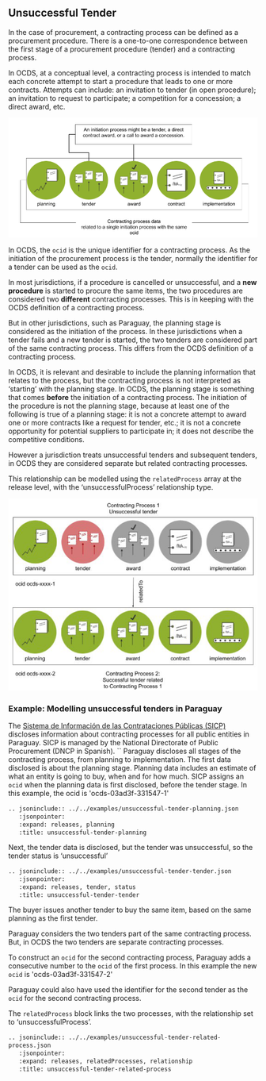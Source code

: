 ## Unsuccessful Tender

In the case of procurement, a contracting process can be defined as a procurement procedure. There is a one-to-one correspondence between the first stage of a procurement procedure (tender) and a contracting process. 

In OCDS, at a conceptual level, a contracting process is intended to match each concrete attempt to start a procedure that leads to one or more contracts. Attempts can include: an invitation to tender (in open procedure); an invitation to request to participate; a competition for a concession; a direct award, etc.

![Contracting Process](../../_static/png/contracting_process.png)

In OCDS, the `ocid` is the unique identifier for a contracting process. As the initiation of the procurement process is the tender, normally the identifier for a tender can be used as the `ocid`.

In most jurisdictions, if a procedure is cancelled or unsuccessful, and a **new procedure** is started to procure the same items, the two procedures are considered two **different** contracting processes. This is in keeping with the OCDS definition of a contracting process.

But in other jurisdictions, such as Paraguay, the planning stage is considered as the initiation of the process. In these jurisdictions when a tender fails and a new tender is started, the two tenders are considered part of the same contracting process. This differs from the OCDS definition of a contracting process.

In OCDS, it is relevant and desirable to include the planning information that relates to the process, but the contracting process is not interpreted as ‘starting’ with the planning stage. In OCDS, the planning stage is something that comes **before** the initiation of a contracting process. The initiation of the procedure is not the planning stage, because at least one of the following is true of a planning stage: it is not a concrete attempt to award one or more contracts like a request for tender, etc.; it is not a concrete opportunity for potential suppliers to participate in; it does not describe the competitive conditions.

However a jurisdiction treats unsuccessful tenders and subsequent tenders, in OCDS they are considered separate but related contracting processes. 

This relationship can be modelled using the `relatedProcess` array at the release level, with the ‘unsuccessfulProcess’ relationship type.  

![Unsuccessful Tender](../../_static/png/unsuccessful-tender.png)

### Example: Modelling unsuccessful tenders in Paraguay

The [Sistema de Información de las Contrataciones Públicas (SICP)](https://contrataciones.gov.py/) discloses information about contracting processes for all public entities in Paraguay. SICP is managed by the National Directorate of Public Procurement (DNCP in Spanish).
``
Paraguay discloses all stages of the contracting process, from planning to implementation. The first data disclosed is about the planning stage. Planning data includes an estimate of what an entity is going to buy, when and for how much. SICP assigns an `ocid` when the planning data is first disclosed, before the tender stage. In this example, the ocid is 'ocds-03ad3f-331547-1'

```eval_rst
.. jsoninclude:: ../../examples/unsuccessful-tender-planning.json
   :jsonpointer: 
   :expand: releases, planning
   :title: unsuccessful-tender-planning

```

Next, the tender data is disclosed, but the tender was unsuccessful, so the tender status is ‘unsuccessful’ 

```eval_rst
.. jsoninclude:: ../../examples/unsuccessful-tender-tender.json
   :jsonpointer: 
   :expand: releases, tender, status
   :title: unsuccessful-tender-tender

```

The buyer issues another tender to buy the same item, based on the same planning as the first tender.

Paraguay considers the two tenders part of the same contracting process. But, in OCDS the two tenders are separate contracting processes.

To construct an `ocid` for the second contracting process, Paraguay adds a consecutive number to the `ocid` of the first process. In this example the new `ocid` is 'ocds-03ad3f-331547-2'

Paraguay could also have used the identifier for the second tender as the `ocid` for the second contracting process.

The `relatedProcess` block links the two processes, with the relationship set to ‘unsuccessfulProcess’.

```eval_rst
.. jsoninclude:: ../../examples/unsuccessful-tender-related-process.json
   :jsonpointer: 
   :expand: releases, relatedProcesses, relationship
   :title: unsuccessful-tender-related-process

```
